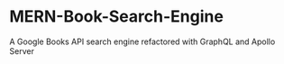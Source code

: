 # MERN-Book-Search-Engine
A Google Books API search engine refactored with GraphQL and Apollo Server
